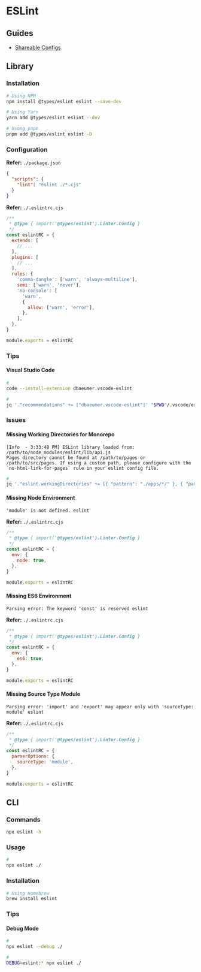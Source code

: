 # ESLint

<!--
// eslint-disable-next-line no-use-before-define
-->

## Guides

- [Shareable Configs](https://eslint.org/docs/developer-guide/shareable-configs)

## Library

### Installation

```sh
# Using NPM
npm install @types/eslint eslint --save-dev

# Using Yarn
yarn add @types/eslint eslint --dev

# Usong pnpm
pnpm add @types/eslint eslint -D
```

### Configuration

**Refer:** `./package.json`

```json
{
  "scripts": {
    "lint": "eslint ./*.cjs"
  }
}
```

**Refer:** `./.eslintrc.cjs`

```cjs
/**
 * @type { import('@types/eslint').Linter.Config }
 */
const eslintRC = {
  extends: [
    // ...
  ],
  plugins: [
    // ...
  ],
  rules: {
    'comma-dangle': ['warn', 'always-multiline'],
    semi: ['warn', 'never'],
    'no-console': [
      'warn',
      {
        allow: ['warn', 'error'],
      },
    ],
  },
}

module.exports = eslintRC
```

### Tips

#### Visual Studio Code

```sh
#
code --install-extension dbaeumer.vscode-eslint

#
jq '."recommendations" += ["dbaeumer.vscode-eslint"]' "$PWD"/.vscode/extensions.json | sponge "$PWD"/.vscode/extensions.json
```

### Issues

#### Missing Working Directories for Monorepo

```log
[Info  - 3:33:48 PM] ESLint library loaded from: /path/to/node_modules/eslint/lib/api.js
Pages directory cannot be found at /path/to/pages or /path/to/src/pages. If using a custom path, please configure with the `no-html-link-for-pages` rule in your eslint config file.
```

```sh
#
jq '."eslint.workingDirectories" += [{ "pattern": "./apps/*/" }, { "pattern": "./packages/*/" }]' "$PWD/.vscode/settings.json" | sponge "$PWD/.vscode/settings.json"
```

<!-- #### Missing Matching Pattern

```log
No files matching the pattern "./" were found.
Please check for typing mistakes in the pattern.
```

TODO -->

#### Missing Node Environment

```log
'module' is not defined. eslint
```

**Refer:** `./.eslintrc.cjs`

```cjs
/**
 * @type { import('@types/eslint').Linter.Config }
 */
const eslintRC = {
  env: {
    node: true,
  },
}

module.exports = eslintRC
```

#### Missing ES6 Environment

```log
Parsing error: The keyword 'const' is reserved eslint
```

**Refer:** `./.eslintrc.cjs`

```cjs
/**
 * @type { import('@types/eslint').Linter.Config }
 */
const eslintRC = {
  env: {
    es6: true,
  },
}

module.exports = eslintRC
```

#### Missing Source Type Module

```log
Parsing error: 'import' and 'export' may appear only with 'sourceType: module' eslint
```

**Refer:** `./.eslintrc.cjs`

```cjs
/**
 * @type { import('@types/eslint').Linter.Config }
 */
const eslintRC = {
  parserOptions: {
    sourceType: 'module',
  },
}

module.exports = eslintRC
```

## CLI

### Commands

```sh
npx eslint -h
```

### Usage

```sh
#
npx eslint ./
```

### Installation

```sh
# Using Homebrew
brew install eslint
```

### Tips

#### Debug Mode

```sh
#
npx eslint --debug ./

#
DEBUG=eslint:* npx eslint ./
```
